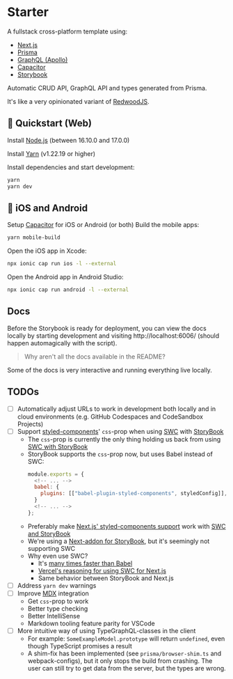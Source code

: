 # Starter

A fullstack cross-platform template using:

- [Next.js](https://nextjs.org/)
- [Prisma](https://www.prisma.io/)
- [GraphQL (Apollo)](https://www.apollographql.com/)
- [Capacitor](https://capacitorjs.com/)
- [Storybook](https://storybook.js.org/)

Automatic CRUD API, GraphQL API and types generated from Prisma.

It's like a very opinionated variant of [RedwoodJS](https://redwoodjs.com/).

## 🚀 Quickstart (Web)

Install [Node.js](https://nodejs.org/en/download/) (between 16.10.0 and 17.0.0)

Install [Yarn](https://yarnpkg.com/en/docs/install) (v1.22.19 or higher)

Install dependencies and start development:

```bash
yarn
yarn dev
```

## 📱 iOS and Android

Setup [Capacitor](https://capacitorjs.com/docs/getting-started) for iOS or Android (or both)
Build the mobile apps:

```bash
yarn mobile-build
```

Open the iOS app in Xcode:

```bash
npx ionic cap run ios -l --external
```

Open the Android app in Android Studio:

```bash
npx ionic cap run android -l --external
```

## Docs

Before the Storybook is ready for deployment, you can view the docs locally by starting development and visiting http://localhost:6006/ (should happen automagically with the script).

> Why aren't all the docs available in the README?

Some of the docs is very interactive and running everything live locally.

## TODOs

- [ ] Automatically adjust URLs to work in development both locally and in cloud environments (e.g. GitHub Codespaces and CodeSandbox Projects)
- [ ] Support [styled-components](https://styled-components.com/)' `css`-prop when using [SWC](https://swc.rs/) with [StoryBook](https://storybook.js.org/)
  - The `css`-prop is currently the only thing holding us back from using [SWC with StoryBook](https://nextjs.org/docs/advanced-features/compiler#styled-components)
  - StoryBook supports the `css`-prop now, but uses Babel instead of SWC:
    ```js
    module.exports = {
      <!-- ... -->
      babel: {
        plugins: [["babel-plugin-styled-components", styledConfig]],
      }
      <!-- ... -->
    };
    ```
  - Preferably make [Next.js' styled-components support](https://nextjs.org/docs/advanced-features/compiler#styled-components) work with [SWC and StoryBook](https://nextjs.org/docs/advanced-features/compiler#styled-components)
  - We're using a [Next-addon for StoryBook](https://storybook.js.org/addons/storybook-addon-next/), but it's seemingly not supporting SWC
  - Why even use SWC?
    - It's [many times faster than Babel](https://swc.rs/)
    - [Vercel's reasoning for using SWC for Next.js](https://nextjs.org/docs/advanced-features/compiler#why-swc)
    - Same behavior between StoryBook and Next.js
- [ ] Address `yarn dev` warnings
- [ ] Improve [MDX](https://mdxjs.com/) integration
  - Get `css`-prop to work
  - Better type checking
  - Better IntelliSense
  - Markdown tooling feature parity for VSCode
- [ ] More intuitive way of using TypeGraphQL-classes in the client
  - For example: `SomeExampleModel.prototype` will return `undefined`, even though TypeScript promises a result
  - A shim-fix has been implemented (see `prisma/browser-shim.ts` and webpack-configs), but it only stops the build from crashing. The user can still try to get data from the server, but the types are wrong.
